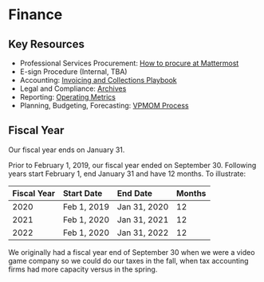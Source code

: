 # Finance

## Key Resources

* Professional Services Procurement: [How to procure at Mattermost](https://handbook.mattermost.com/company/how-to-guides-for-staff/how-to-spend-company-money)
* E-sign Procedure \(Internal, TBA\)
* Accounting: [Invoicing and Collections Playbook](https://docs.google.com/document/d/1fh2NQsOJUALVyC7SEFHc_oK3Xpc74T2_RLFABiFD6Oo/edit#)
* Legal and Compliance: [Archives](http://handbook.mattermost.com/bizops/archives.html)
* Reporting: [Operating Metrics](http://handbook.mattermost.com/bizops/operating-metrics.html)
* Planning, Budgeting, Forecasting: [VPMOM Process](http://handbook.mattermost.com/leadership/VPMOM.html)

## Fiscal Year 

Our fiscal year ends on January 31. 

Prior to February 1, 2019, our fiscal year ended on September 30. Following years start February 1, end January 31 and have 12 months. To illustrate: 

| Fiscal Year | Start Date | End Date | Months |
| :--- | :--- | :--- | :--- |
| 2020 | Feb 1, 2019 | Jan 31, 2020 | 12 |
| 2021 | Feb 1, 2020 | Jan 31, 2021 | 12 |
| 2022 | Feb 1, 2020  | Jan 31, 2022 | 12 |

We originally had a fiscal year end of September 30 when we were a video game company so we could do our taxes in the fall, when tax accounting firms had more capacity versus in the spring.  

